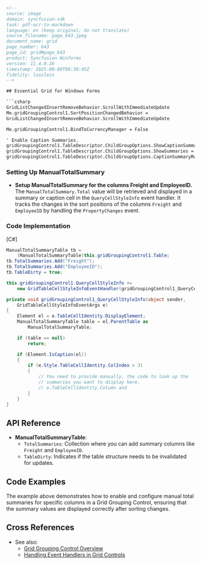 ```html
<!-- 
source: image
domain: syncfusion-sdk
task: pdf-ocr-to-markdown
language: en (keep original; do not translate)
source_filename: page_643.jpeg
document_name: grid
page_number: 643
page_id: grid#page_643
product: Syncfusion Winforms
version: 11.4.0.26
timestamp: 2025-08-09T06:30:45Z
fidelity: lossless
-->

## Essential Grid for Windows Forms

```csharp
GridListChangedInsertRemoveBehavior.ScrollWithImmediateUpdate
Me.gridGroupingControl1.SortPositionChangedBehavior = 
GridListChangedInsertRemoveBehavior.ScrollWithImmediateUpdate

Me.gridGroupingControl1.BindToCurrencyManager = False

' Enable Caption Summaries.
gridGroupingControl1.TableDescriptor.ChildGroupOptions.ShowCaptionSummaryCells = True
gridGroupingControl1.TableDescriptor.ChildGroupOptions.ShowSummaries = True
gridGroupingControl1.TableDescriptor.ChildGroupOptions.CaptionSummaryRow = "Caption"
```

### Setting Up ManualTotalSummary

- **Setup ManualTotalSummary for the columns Freight and EmployeeID.**  
  The `ManualTotalSummary.Total` value will be retrieved and displayed in a summary or caption cell in the `QueryCellStyleInfo` event handler. It tracks the changes in the sort positions of the columns `Freight` and `EmployeeID` by handling the `PropertyChanges` event.

### Code Implementation

[C#]

```csharp
ManualTotalSummaryTable tb = 
    (ManualTotalSummaryTable)this.gridGroupingControl1.Table;
tb.TotalSummaries.Add("Freight");
tb.TotalSummaries.Add("EmployeeID");
tb.TableDirty = true;

this.gridGroupingControl1.QueryCellStyleInfo += 
    new GridTableCellStyleInfoEventHandler(gridGroupingControl1_QueryCellStyleInfo);

private void gridGroupingControl1_QueryCellStyleInfo(object sender, 
    GridTableCellStyleInfoEventArgs e)
{
    Element el = e.TableCellIdentity.DisplayElement;
    ManualTotalSummaryTable table = el.ParentTable as
        ManualTotalSummaryTable;

    if (table == null)
        return;

    if (Element.IsCaption(el))
    {
        if (e.Style.TableCellIdentity.ColIndex > 3)
        {
            // You need to provide manually, the code to look up the
            // summaries you want to display here.
            // e.TableCellIdentity.Column and
        }
    }
}
```

## API Reference

- **ManualTotalSummaryTable**:  
  - `TotalSummaries`: Collection where you can add summary columns like `Freight` and `EmployeeID`.
  - `TableDirty`: Indicates if the table structure needs to be invalidated for updates.

## Code Examples

The example above demonstrates how to enable and configure manual total summaries for specific columns in a Grid Grouping Control, ensuring that the summary values are displayed correctly after sorting changes.

## Cross References

- See also:  
  - [Grid Grouping Control Overview](#overview-grid-grouping-control)
  - [Handling Event Handlers in Grid Controls](#handling-event-handlers)

<!-- tags: [essential grid, grid grouping control, windows forms, manual total summary, event handling] keywords: [freight, employeeid, caption summary, property changes, manual summary, grid control, windows forms, syncfusion] -->
```